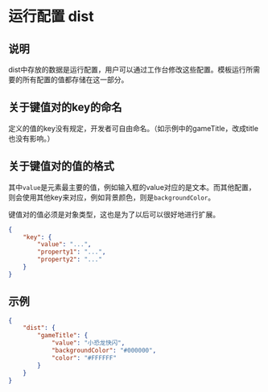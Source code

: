 # 运行配置 dist

## 说明

dist中存放的数据是运行配置，用户可以通过工作台修改这些配置。模板运行所需要的所有配置的值都存储在这一部分。<br>

## 关于键值对的key的命名

定义的值的key没有规定，开发者可自由命名。（如示例中的gameTitle，改成title也没有影响。）

## 关于键值对的值的格式

其中`value`是元素最主要的值，例如输入框的value对应的是文本。而其他配置，则会使用其他key来对应，例如背景颜色，则是`backgroundColor`。

键值对的值必须是对象类型，这也是为了以后可以很好地进行扩展。

```json
{
    "key": {
        "value": "...",
        "property1": "...",
        "property2": "..."
    }
}
```

## 示例

```json
{
    "dist": {
        "gameTitle": {
            "value": "小恐龙快闪",
            "backgroundColor": "#000000",
            "color": "#FFFFFF"
        }
    }
}
```
